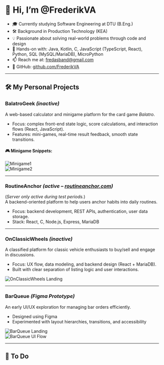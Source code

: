 # 👋 Hi, I’m @FrederikVA

- 🎓 Currently studying Software Engineering at DTU (B.Eng.)
- 🛠 Background in Production Technology (KEA)
- 💡 Passionate about solving real-world problems through code and design
- 🧠 Hands-on with: Java, Kotlin, C, JavaScript (TypeScript, React), Python, SQL (MySQL/MariaDB), MicroPython
- 📫 Reach me at: fredasband@gmail.com
- 🔗 GitHub: [github.com/FrederikVA](https://github.com/FrederikVA)

---

## 🛠 My Personal Projects

### **BalatroGeek** *(inactive)*
A web-based calculator and minigame platform for the card game *Balatro*.
- Focus: complex front-end state logic, score calculations, and interaction flows (React, JavaScript).
- Features: mini-games, real-time result feedback, smooth state transitions.

#### 🎮 Minigame Snippets:
![Minigame1](./screenshots/minigame1.gif)  
![Minigame2](./screenshots/minigame2.gif)

---

### **RoutineAnchor** *(active – [routineanchor.com](https://routineanchor.com))*
(*Server only active during test periods.*)  
A backend-oriented platform to help users anchor habits into daily routines.
- Focus: backend development, REST APIs, authentication, user data storage.
- Stack: React, C, Node.js, Express, MariaDB

---

### **OnClassicWheels** *(inactive)*
A classified platform for classic vehicle enthusiasts to buy/sell and engage in discussions.
- Focus: UX flow, data modeling, and backend design (React + MariaDB).
- Built with clear separation of listing logic and user interactions.

![OnClassicWheels Landing](./screenshots/onclassicwheelLanding.png)

---

### **BarQueue** *(Figma Prototype)*
An early UI/UX exploration for managing bar orders efficiently.
- Designed using Figma
- Experimented with layout hierarchies, transitions, and accessibility

![BarQueue Landing](./screenshots/BarQueueLanding.png)  
![BarQueue UI Flow](./screenshots/FigmaBarQueue.png)

---

## 🧪 To Do
<!--
TODO:
- Add links to GitHub repos for each project
- Possibly break out project folders
- Optimize GIF sizes for mobile
- Add README to each project folder
-->
